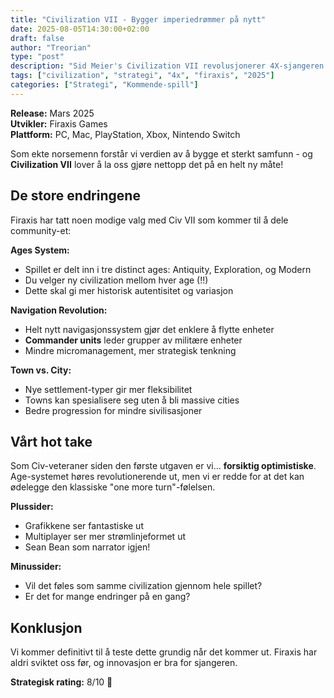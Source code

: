 ```yaml
---
title: "Civilization VII - Bygger imperiedrømmer på nytt" 
date: 2025-08-05T14:30:00+02:00
draft: false
author: "Treorian"
type: "post"
description: "Sid Meier's Civilization VII revolusjonerer 4X-sjangeren med helt nye mekanikker. Er dette endelig Civ-spillet vi har ventet på?"
tags: ["civilization", "strategi", "4x", "firaxis", "2025"]
categories: ["Strategi", "Kommende-spill"]
---
```


**Release:** Mars 2025  
**Utvikler:** Firaxis Games  
**Plattform:** PC, Mac, PlayStation, Xbox, Nintendo Switch

Som ekte norsemenn forstår vi verdien av å bygge et sterkt samfunn - og **Civilization VII** lover å la oss gjøre nettopp det på en helt ny måte!

## De store endringene

Firaxis har tatt noen modige valg med Civ VII som kommer til å dele community-et:

**Ages System:**
- Spillet er delt inn i tre distinct ages: Antiquity, Exploration, og Modern
- Du velger ny civilization mellom hver age (!!)
- Dette skal gi mer historisk autentisitet og variasjon

**Navigation Revolution:**
- Helt nytt navigasjonssystem gjør det enklere å flytte enheter
- **Commander units** leder grupper av militære enheter
- Mindre micromanagement, mer strategisk tenkning

**Town vs. City:**
- Nye settlement-typer gir mer fleksibilitet
- Towns kan spesialisere seg uten å bli massive cities
- Bedre progression for mindre sivilisasjoner

## Vårt hot take

Som Civ-veteraner siden den første utgaven er vi... **forsiktig optimistiske**. Age-systemet høres revolutionerende ut, men vi er redde for at det kan ødelegge den klassiske "one more turn"-følelsen.

**Plussider:**
- Grafikkene ser fantastiske ut
- Multiplayer ser mer strømlinjeformet ut
- Sean Bean som narrator igjen! 

**Minussider:**
- Vil det føles som samme civilization gjennom hele spillet?
- Er det for mange endringer på en gang?

## Konklusjon

Vi kommer definitivt til å teste dette grundig når det kommer ut. Firaxis har aldri sviktet oss før, og innovasjon er bra for sjangeren.

**Strategisk rating:** 8/10 🧠